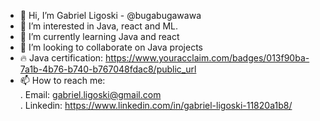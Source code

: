 - 👋 Hi, I’m Gabriel Ligoski - @bugabugawawa
- 👀 I’m interested in Java, react and ML.
- 🌱 I’m currently learning Java and react
- 💞️ I’m looking to collaborate on Java projects
- 🔥 Java certification: https://www.youracclaim.com/badges/013f90ba-7a1b-4b76-b740-b767048fdac8/public_url
- 📫 How to reach me:  
    . Email: gabriel.ligoski@gmail.com  
    . Linkedin: https://www.linkedin.com/in/gabriel-ligoski-11820a1b8/

<!---
bugabugawawa/bugabugawawa is a ✨ special ✨ repository because its `README.md` (this file) appears on your GitHub profile.
You can click the Preview link to take a look at your changes.
--->
